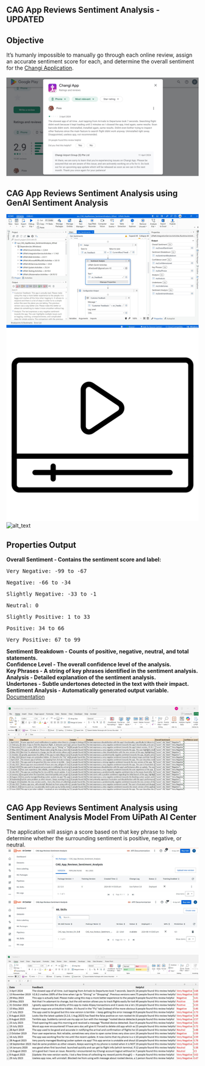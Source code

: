 ## CAG App Reviews Sentiment Analysis - UPDATED
## Objective <br>
It’s humanly impossible to manually go through each online review, assign an accurate sentiment score for each, and determine the overall sentiment for the <a href="https://www.changiairport.com/en/changi-app.html">Changi Application</a>. <br><br>
![alt_text](https://github.com/bacdillon/RPA-UiPath/blob/main/CAG%20App%20Reviews%20Sentiment%20Analysis/img/CAG%20Apps%20Reviews%20and%20Rating.jpg)

## CAG App Reviews Sentiment Analysis using GenAI Sentiment Analysis
![alt_text](https://github.com/bacdillon/RPA-UiPath/blob/main/CAG%20App%20Reviews%20Sentiment%20Analysis/img/GenAI%20Sentiment%20Analysis.jpg)
![IMAGE ALT TEXT HERE](https://github.com/bacdillon/RPA-UiPath/blob/main/CAG%20App%20Reviews%20Sentiment%20Analysis/img/video-player.png)![alt_text](https://vimeo.com/1078179667/76c54ce610)

## Properties Output <br>
<B>Overall Sentiment - Contains the sentiment score and label:</B>
<pre>Very Negative: -99 to -67</pre>
<pre>Negative: -66 to -34</pre>
<pre>Slightly Negative: -33 to -1</pre>
<pre>Neutral: 0</pre>
<pre>Slightly Positive: 1 to 33</pre>
<pre>Positive: 34 to 66</pre>
<pre>Very Positive: 67 to 99</pre>
<B>Sentiment Breakdown - Counts of positive, negative, neutral, and total statements.</B><br>
<b>Confidence Level - The overall confidence level of the analysis.</b><br>
<b>Key Phrases - A string of key phrases identified in the sentiment analysis.</b><br>
<b>Analysis - Detailed explanation of the sentiment analysis.</b><br>
<b>Undertones - Subtle undertones detected in the text with their impact.</b><br>
<b>Sentiment Analysis - Automatically generated output variable.</b><br>
<a href="https://docs.uipath.com/activities/other/latest/integration-service/uipath-airdk-airdk-sentiment-analysis">Documentation</a>

![alt_text](https://github.com/bacdillon/RPA-UiPath/blob/main/CAG%20App%20Reviews%20Sentiment%20Analysis/img/cag_reviews.jpg)
## CAG App Reviews Sentiment Analysis using Sentiment Analysis Model From UiPath AI Center
The application will assign a score based on that key phrase to help determine whether the surrounding sentiment is positive, negative, or neutral. 
![alt_text](https://github.com/bacdillon/RPA-UiPath/blob/main/CAG%20App%20Reviews%20Sentiment%20Analysis/img/ML%20Package.jpg)
![alt_text](https://github.com/bacdillon/RPA-UiPath/blob/main/CAG%20App%20Reviews%20Sentiment%20Analysis/img/ML%20Skills.jpg)

![alt_text](https://github.com/bacdillon/RPA-UiPath/blob/main/CAG%20App%20Reviews%20Sentiment%20Analysis/img/cag%20reviews.jpg)

<!---
## Watch Alfred in Action 👇	
[![IMAGE ALT TEXT HERE](https://github.com/bacdillon/RPA-UiPath/blob/main/CAG%20App%20Reviews%20Sentiment%20Analysis/img/Alfred%20Action.jpg)]()
-->
